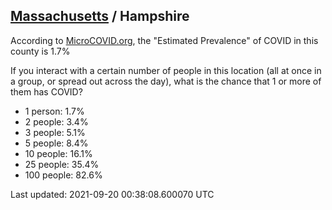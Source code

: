 
## [Massachusetts](/united-states/massachusetts) / Hampshire

According to [MicroCOVID.org](http://microcovid.org),
the "Estimated Prevalence" of COVID in this county is 1.7%

If you interact with a certain number of people in this location
(all at once in a group, or spread out across the day), what is the chance that
1 or more of them has COVID?

- 1 person: 1.7%
- 2 people: 3.4%
- 3 people: 5.1%
- 5 people: 8.4%
- 10 people: 16.1%
- 25 people: 35.4%
- 100 people: 82.6%

Last updated: 2021-09-20 00:38:08.600070 UTC
